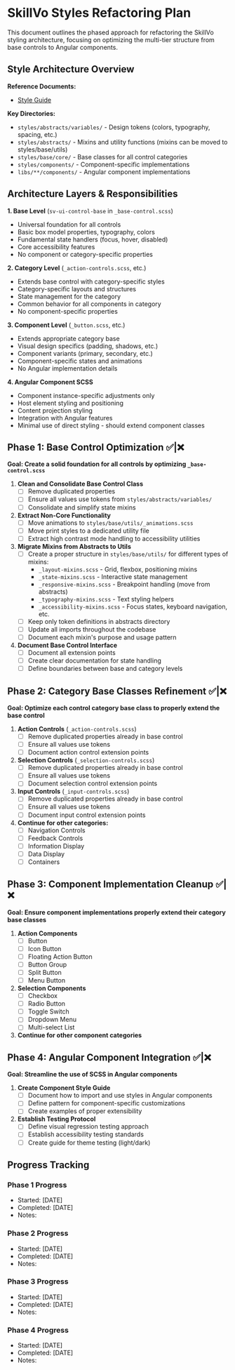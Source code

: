 # SkillVo Styles Refactoring Plan

This document outlines the phased approach for refactoring the SkillVo styling architecture, focusing on optimizing the multi-tier structure from base controls to Angular components.

## Style Architecture Overview

**Reference Documents:**
- [Style Guide](./style-guide.md)

**Key Directories:**
- `styles/abstracts/variables/` - Design tokens (colors, typography, spacing, etc.)
- `styles/abstracts/` - Mixins and utility functions (mixins can be moved to styles/base/utils)
- `styles/base/core/` - Base classes for all control categories
- `styles/components/` - Component-specific implementations
- `libs/**/components/` - Angular component implementations

## Architecture Layers & Responsibilities

**1. Base Level** (`sv-ui-control-base` in `_base-control.scss`)
- Universal foundation for all controls
- Basic box model properties, typography, colors
- Fundamental state handlers (focus, hover, disabled)
- Core accessibility features
- No component or category-specific properties

**2. Category Level** (`_action-controls.scss`, etc.)
- Extends base control with category-specific styles
- Category-specific layouts and structures
- State management for the category
- Common behavior for all components in category
- No component-specific properties

**3. Component Level** (`_button.scss`, etc.)
- Extends appropriate category base
- Visual design specifics (padding, shadows, etc.)
- Component variants (primary, secondary, etc.)
- Component-specific states and animations
- No Angular implementation details

**4. Angular Component SCSS**
- Component instance-specific adjustments only
- Host element styling and positioning
- Content projection styling
- Integration with Angular features
- Minimal use of direct styling - should extend component classes

## Phase 1: Base Control Optimization ✅|❌

**Goal: Create a solid foundation for all controls by optimizing `_base-control.scss`**

1. **Clean and Consolidate Base Control Class**
   - [ ] Remove duplicated properties
   - [ ] Ensure all values use tokens from `styles/abstracts/variables/`
   - [ ] Consolidate and simplify state mixins

2. **Extract Non-Core Functionality**
   - [ ] Move animations to `styles/base/utils/_animations.scss`
   - [ ] Move print styles to a dedicated utility file
   - [ ] Extract high contrast mode handling to accessibility utilities

3. **Migrate Mixins from Abstracts to Utils**
   - [ ] Create a proper structure in `styles/base/utils/` for different types of mixins:
     - `_layout-mixins.scss` - Grid, flexbox, positioning mixins
     - `_state-mixins.scss` - Interactive state management
     - `_responsive-mixins.scss` - Breakpoint handling (move from abstracts)
     - `_typography-mixins.scss` - Text styling helpers
     - `_accessibility-mixins.scss` - Focus states, keyboard navigation, etc.
   - [ ] Keep only token definitions in abstracts directory
   - [ ] Update all imports throughout the codebase
   - [ ] Document each mixin's purpose and usage pattern

4. **Document Base Control Interface**
   - [ ] Document all extension points
   - [ ] Create clear documentation for state handling
   - [ ] Define boundaries between base and category levels

## Phase 2: Category Base Classes Refinement ✅|❌

**Goal: Optimize each control category base class to properly extend the base control**

1. **Action Controls** (`_action-controls.scss`)
   - [ ] Remove duplicated properties already in base control
   - [ ] Ensure all values use tokens
   - [ ] Document action control extension points

2. **Selection Controls** (`_selection-controls.scss`)
   - [ ] Remove duplicated properties already in base control
   - [ ] Ensure all values use tokens
   - [ ] Document selection control extension points

3. **Input Controls** (`_input-controls.scss`)
   - [ ] Remove duplicated properties already in base control
   - [ ] Ensure all values use tokens
   - [ ] Document input control extension points

4. **Continue for other categories:**
   - [ ] Navigation Controls
   - [ ] Feedback Controls
   - [ ] Information Display
   - [ ] Data Display
   - [ ] Containers

## Phase 3: Component Implementation Cleanup ✅|❌

**Goal: Ensure component implementations properly extend their category base classes**

1. **Action Components**
   - [ ] Button
   - [ ] Icon Button
   - [ ] Floating Action Button
   - [ ] Button Group
   - [ ] Split Button
   - [ ] Menu Button

2. **Selection Components**
   - [ ] Checkbox
   - [ ] Radio Button
   - [ ] Toggle Switch
   - [ ] Dropdown Menu
   - [ ] Multi-select List

3. **Continue for other component categories**

## Phase 4: Angular Component Integration ✅|❌

**Goal: Streamline the use of SCSS in Angular components**

1. **Create Component Style Guide**
   - [ ] Document how to import and use styles in Angular components
   - [ ] Define pattern for component-specific customizations
   - [ ] Create examples of proper extensibility

2. **Establish Testing Protocol**
   - [ ] Define visual regression testing approach
   - [ ] Establish accessibility testing standards
   - [ ] Create guide for theme testing (light/dark)

## Progress Tracking

### Phase 1 Progress
- Started: [DATE]
- Completed: [DATE]
- Notes:

### Phase 2 Progress
- Started: [DATE]
- Completed: [DATE]
- Notes:

### Phase 3 Progress
- Started: [DATE]
- Completed: [DATE]
- Notes:

### Phase 4 Progress
- Started: [DATE]
- Completed: [DATE]
- Notes: 